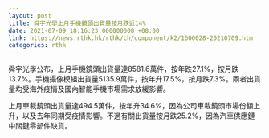 ```yaml
---
layout: post
title: 舜宇光學上月手機鏡頭出貨量按月跌近14%
date: 2021-07-09 18:16:23.000000000 +08:00
link: https://news.rthk.hk/rthk/ch/component/k2/1600028-20210709.htm
categories: rthk
---
```


舜宇光學公布，上月手機鏡頭出貨量達8581.6萬件，按年跌27.1%，按月跌13.7%。手機攝像模組出貨量5135.9萬件，按年升17.5%，按月跌7.3%。兩者出貨量均受海外疫情及國內智能手機市場需求放緩影響。

上月車載鏡頭出貨量達494.5萬件，按年升34.6%，因為公司車載鏡頭市場份額上升，以及去年同期受疫情影響。不過有關出貨量按月跌25.2%，因為汽車供應鏈中關鍵零部件缺貨。
